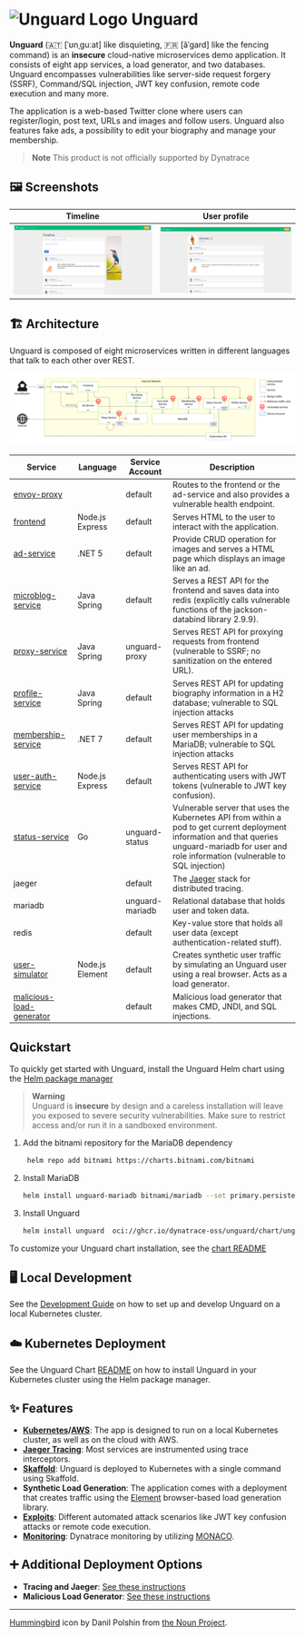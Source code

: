# ![Unguard Logo](docs/images/logo/unguard-logo-red-small.png) Unguard

**Unguard** (🇦🇹 [ˈʊnˌɡuːat] like disquieting, 🇫🇷 [ãˈɡard] like the fencing command) is an **insecure** cloud-native
microservices demo application. It consists of eight app services, a load generator, and two databases. Unguard
encompasses vulnerabilities like server-side request forgery (SSRF), Command/SQL injection, JWT key confusion,
remote code execution and many more.

The application is a web-based Twitter clone where users can register/login, post text, URLs and images and follow users.
Unguard also features fake ads, a possibility to edit your biography and manage your membership.

> **Note**
> This product is not officially supported by Dynatrace

## 🖼️ Screenshots

| Timeline                                                                                                | User profile                                                                                                      |
|---------------------------------------------------------------------------------------------------------|-------------------------------------------------------------------------------------------------------------------|
| [![Screenshot of the timeline](./docs/images/unguard-timeline.png)](./docs/images/unguard-timeline.png) | [![Screenshot of a user profile](./docs/images/unguard-user-profile.png)](./docs/images/unguard-user-profile.png) |

## 🏗️ Architecture

Unguard is composed of eight microservices written in different languages that talk to each other over REST.

![Unguard Architecture](docs/images/unguard-architecture.svg)

| Service                                                    | Language        | Service Account | Description                                                                                                                                                                                         |
|------------------------------------------------------------|-----------------|-----------------|-----------------------------------------------------------------------------------------------------------------------------------------------------------------------------------------------------|
| [envoy-proxy](./src/envoy-proxy)                           |                 | default         | Routes to the frontend or the ad-service and also provides a vulnerable health endpoint.                                                                                                            |
| [frontend](./src/frontend)                                 | Node.js Express | default         | Serves HTML to the user to interact with the application.                                                                                                                                           |
| [ad-service](./src/ad-service)                             | .NET 5          | default         | Provide CRUD operation for images and serves a HTML page which displays an image like an ad.                                                                                                        |
| [microblog-service](./src/microblog-service)               | Java Spring     | default         | Serves a REST API for the frontend and saves data into redis (explicitly calls vulnerable functions of the jackson-databind library 2.9.9).                                                         |
| [proxy-service](./src/proxy-service)                       | Java Spring     | unguard-proxy   | Serves REST API for proxying requests from frontend (vulnerable to SSRF; no sanitization on the entered URL).                                                                                       |
| [profile-service](./src/profile-service)                   | Java Spring     | default         | Serves REST API for updating biography information in a H2 database; vulnerable to SQL injection attacks                                                                                            |
| [membership-service](./src/membership-service)             | .NET 7          | default         | Serves REST API for updating user memberships in a MariaDB; vulnerable to SQL injection attacks                                                                                                     |
| [user-auth-service](./src/user-auth-service)               | Node.js Express | default         | Serves REST API for authenticating users with JWT tokens (vulnerable to JWT key confusion).                                                                                                         |
| [status-service](./src/status-service)                     | Go              | unguard-status  | Vulnerable server that uses the Kubernetes API from within a pod to get current deployment information and that queries unguard-mariadb for user and role information (vulnerable to SQL injection) |                                   |
| jaeger                                                     |                 | default         | The [Jaeger](https://www.jaegertracing.io/) stack for distributed tracing.                                                                                                                          |
| mariadb                                                    |                 | unguard-mariadb | Relational database that holds user and token data.                                                                                                                                                 |
| redis                                                      |                 | default         | Key-value store that holds all user data (except authentication-related stuff).                                                                                                                     |
| [user-simulator](./src/user-simulator)                     | Node.js Element | default         | Creates synthetic user traffic by simulating an Unguard user using a real browser. Acts as a load generator.                                                                                        |
| [malicious-load-generator](./src/malicious-load-generator) |                 | default         | Malicious load generator that makes CMD, JNDI, and SQL injections.                                                                                                                                  |

## Quickstart

To quickly get started with Unguard, install the Unguard Helm chart using the [Helm package manager](https://helm.sh/)

> **Warning** \
> Unguard is **insecure** by design and a careless installation will leave you exposed to severe security vulnerabilities. Make sure to restrict access and/or run it in a sandboxed environment.

1. Add the bitnami repository for the MariaDB dependency

   ```sh
    helm repo add bitnami https://charts.bitnami.com/bitnami
   ```

2. Install MariaDB

   ```sh
   helm install unguard-mariadb bitnami/mariadb --set primary.persistence.enabled=false --wait --namespace unguard --create-namespace
   ```

3. Install Unguard

   ```sh
   helm install unguard  oci://ghcr.io/dynatrace-oss/unguard/chart/unguard --wait --namespace unguard --create-namespace
   ```

To customize your Unguard chart installation, see the [chart README](chart/README.md)


## 🖥️ Local Development

See the [Development Guide](docs/DEV-GUIDE.md) on how to set up and develop Unguard on a local Kubernetes cluster.

## ☁️ Kubernetes Deployment

See the Unguard Chart [README](chart/README.md) on how to install Unguard in your Kubernetes cluster using the Helm package manager.

## ✨ Features

* **[Kubernetes](https://kubernetes.io/)/[AWS](https://aws.amazon.com/eks)**: The app is designed to run on a local
  Kubernetes cluster, as well as on the cloud with AWS.
* [**Jaeger Tracing**](https://www.jaegertracing.io/): Most services are instrumented using trace interceptors.
* [**Skaffold**](https://skaffold.dev/): Unguard is deployed to Kubernetes with a single command using Skaffold.
* **Synthetic Load Generation**: The application comes with a deployment that creates traffic using
  the [Element](https://element.flood.io/) browser-based load generation library.
* **[Exploits](./exploit-toolkit/exploits/README.md)**: Different automated attack scenarios like JWT key confusion
  attacks or remote code execution.
* **[Monitoring](docs/MONACO.md)**: Dynatrace monitoring by
  utilizing [MONACO](https://github.com/dynatrace-oss/dynatrace-monitoring-as-code).

## ➕ Additional Deployment Options

* **Tracing and Jaeger**: [See these instructions](docs/TRACING.md)
* **Malicious Load Generator**: [See these instructions](src/malicious-load-generator/README.md)

---

[Hummingbird](https://thenounproject.com/search/?q=hummingbird&i=4138237) icon by Danil Polshin
from [the Noun Project](https://thenounproject.com/).
